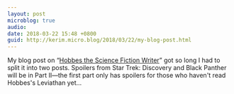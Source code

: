 ```yaml
---
layout: post
microblog: true
audio: 
date: 2018-03-22 15:48 +0800
guid: http://kerim.micro.blog/2018/03/22/my-blog-post.html
---
```

My blog post on “[Hobbes the Science Fiction Writer](https://anthrodendum.org/2018/03/22/hobbes-the-science-fiction-writer-part-i/)” got so long I had to split it into two posts. Spoilers from Star Trek: Discovery and Black Panther will be in Part II—the first part only has spoilers for those who haven't read Hobbes's Leviathan yet…
